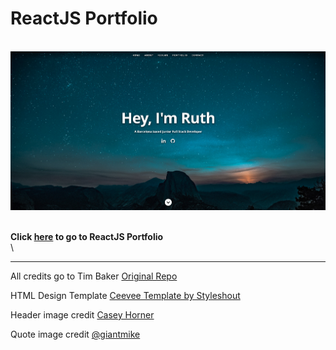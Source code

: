 <!-- markdownlint-disable MD033 -->

# ReactJS Portfolio

\
![ReactJS Resume Website Screenshot](/public/images/portfolio-screenshot.png?raw=true 'ReactJS Resume Website Screenshot')

\
**Click <a href='https://www.ruthcmoratagil.dev/'>here</a> to go to ReactJS Portfolio**
\
\

---

All credits go to Tim Baker
<a href='https://github.com/tbakerx/react-resume-template'>Original Repo</a>

HTML Design Template
<a href="https://www.styleshout.com/free-templates/ceevee/">Ceevee Template by Styleshout</a>

Header image credit
<a href="https://unsplash.com/@mischievous_penguins?utm_medium=referral&utm_campaign=photographer-credit&utm_content=creditBadge">Casey Horner</a>

Quote image credit
<a href="https://www.flickr.com/photos/giantmike13/">@giantmike</a>
